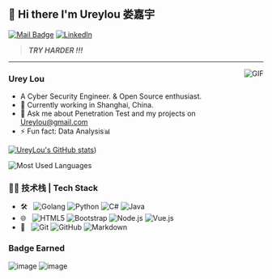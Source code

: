 
<!--
**Ureylou666/Ureylou666** is a ✨ _special_ ✨ repository because its `README.md` (this file) appears on your GitHub profile.

Here are some ideas to get you started:

- 🔭 I’m currently working on ...
- 🌱 I’m currently learning ...
- 👯 I’m looking to collaborate on ...
- 🤔 I’m looking for help with ...
- 💬 Ask me about ...
- 📫 How to reach me: ...
- 😄 Pronouns: ...
- ⚡ Fun fact: ...
-->

## 👋 Hi there I'm Ureylou 娄嘉宇
[![Mail Badge](https://img.shields.io/badge/-Ureylou@gmail.com-c14438?style=flat&logo=Gmail&logoColor=white&link=mailto:Ureylou@gmail.com)](mailto:Ureylou@gmail.com)
[![LinkedIn](https://img.shields.io/badge/-Ureylou-0077B5?style=flat&logo=linkedin&logoColor=white)](https://www.linkedin.cn/in/urey-lou-58a485129)


> ***TRY HARDER !!!*** 

---
<img align="right" alt="GIF" src="https://media1.giphy.com/media/8JCOK5E58CPxGfVJry/giphy.gif" />

### Urey Lou

- A Cyber Security Engineer. & Open Source enthusiast.
- 🌱 Currently working in Shanghai, China.
- 💬 Ask me about Penetration Test and my projects on [Ureylou@gmail.com](mailto:Ureylou@gmail.com)
- ⚡ Fun fact: Data Analysis📊

[![UreyLou's GitHub stats](https://github-readme-stats-tau-tan.vercel.app/api?username=ureylou666)](https://github.com/anuraghazra/github-readme-stats))

<!--START_SECTION:badges-->
<!--END_SECTION:badges-->

![Most Used Languages](https://github-readme-stats.vercel.app/api/top-langs/?username=Ureylou666)

### 👩‍💻 技术栈 | Tech Stack

- 🛠 &#160; ![Golang](https://img.shields.io/badge/Go-00ADD8?style=flat&logo=go&logoColor=white)
![Python](https://img.shields.io/badge/Python-3776AB?style=flat&logo=python&logoColor=white)
![C#](https://img.shields.io/badge/C%23-239120?style=flat&logo=c-sharp&logoColor=white)
![Java](https://img.shields.io/badge/Java-ED8B00?style=flat&logo=java&logoColor=white)
- 🌐 &#160; ![HTML5](https://img.shields.io/badge/-HTML5-333333?style=flat&logo=HTML5)
![Bootstrap](https://img.shields.io/badge/-Bootstrap-333333?style=flat&logo=bootstrap&logoColor=563D7C)
![Node.js](https://img.shields.io/badge/-Node.js-333333?style=flat&logo=node.js)
![Vue.js](https://img.shields.io/badge/-VueJS-333333?style=flat&logo=Vue.js)
- 🔧 &#160; ![Git](https://img.shields.io/badge/-Git-333333?style=flat&logo=git)
![GitHub](https://img.shields.io/badge/-GitHub-333333?style=flat&logo=github)
![Markdown](https://img.shields.io/badge/-Markdown-333333?style=flat&logo=markdown)

### Badge Earned
![image](https://images.credential.net/badge/tiny/5if6s3pz_1651508352331_badge.png?raw=true)
![image](https://images.credential.net/badge/tiny/mf1n996i_1651508536020_badge.png?raw=true)



